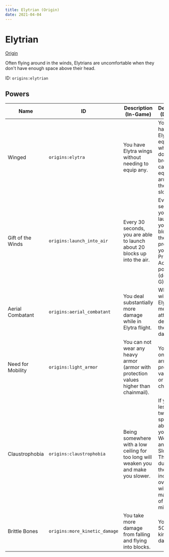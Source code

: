 ```yaml
---
title: Elytrian (Origin)
date: 2021-04-04
---
```


# Elytrian

[Origin](../origins.md)

Often flying around in the winds, Elytrians are uncomfortable when they don't have enough space above their head.

ID: `origins:elytrian`

## Powers

Name | ID | Description (In-Game) | Description (Detailed)
-----|----|-----------------------|------------------------
Winged | `origins:elytra` | You have Elytra wings without needing to equip any. | You always have an Elytra equipped, which doesn't break. You can still equip armor in the chest slot.
Gift of the Winds | `origins:launch_into_air` | Every 30 seconds, you are able to launch about 20 blocks up into the air. | Every 30 seconds you can launch yourself 20 blocks into the air by pressing your Primary Active power key (default to G).
Aerial Combatant | `origins:aerial_combatant` | You deal substantially more damage while in Elytra flight. | While flying with your Elytra, your melee attacks deal double the damage.
Need for Mobility | `origins:light_armor` | You can not wear any heavy armor (armor with protection values higher than chainmail). | You can only wear armor with protection values less or equal to chainmail.
Claustrophobia | `origins:claustrophobia` | Being somewhere with a low ceiling for too long will weaken you and make you slower. | If you have less than two blocks space above you, you get Weakness and Slowness. The duration of the effect increases over time, with a maximum of 3 minutes.
Brittle Bones | `origins:more_kinetic_damage` | You take more damage from falling and flying into blocks. | You take 50% more kinetic damage.

[//]: <> (TODO: Rewrite Need For Mobility's Detailed Description to specify the protection values of Chainmail.)
